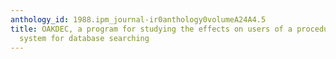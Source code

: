 ```yaml
---
anthology_id: 1988.ipm_journal-ir0anthology0volumeA24A4.5
title: OAKDEC, a program for studying the effects on users of a procedural expert
  system for database searching
---
```

